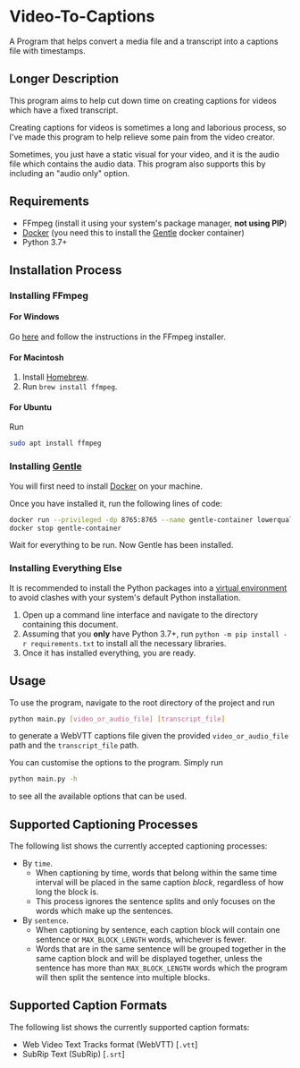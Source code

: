 # Video-To-Captions

A Program that helps convert a media file and a transcript into a captions file with timestamps.

## Longer Description

This program aims to help cut down time on creating captions for videos which have a fixed transcript.

Creating captions for videos is sometimes a long and laborious process, so I've made this program to help relieve some
pain from the video creator.

Sometimes, you just have a static visual for your video, and it is the audio file which contains the audio data. This
program also supports this by including an "audio only" option.

## Requirements

- FFmpeg (install it using your system's package manager, **not using PIP**)
- [Docker](https://www.docker.com/) (you need this to install the [Gentle](https://github.com/lowerquality/gentle)
  docker container)
- Python 3.7+

## Installation Process

### Installing FFmpeg

#### For Windows

Go [here](https://www.ffmpeg.org/download.html#build-windows) and follow the instructions in the FFmpeg installer.

#### For Macintosh

1. Install [Homebrew](https://brew.sh/).
2. Run `brew install ffmpeg`.

#### For Ubuntu

Run

```bash
sudo apt install ffmpeg
```

### Installing [Gentle](https://github.com/lowerquality/gentle)

You will first need to install [Docker](https://www.docker.com/) on your machine.

Once you have installed it, run the following lines of code:

```bash
docker run --privileged -dp 8765:8765 --name gentle-container lowerquality/gentle
docker stop gentle-container
```

Wait for everything to be run. Now Gentle has been installed.

### Installing Everything Else

It is recommended to install the Python packages into a
[virtual environment](https://docs.python.org/3/tutorial/venv.html) to avoid clashes with your system's default Python
installation.

1. Open up a command line interface and navigate to the directory containing this document.
2. Assuming that you **only** have Python 3.7+, run `python -m pip install -r requirements.txt` to install all the
   necessary libraries.
3. Once it has installed everything, you are ready.

## Usage

To use the program, navigate to the root directory of the project and run

```bash
python main.py [video_or_audio_file] [transcript_file]
```

to generate a WebVTT captions file given the provided `video_or_audio_file` path and the `transcript_file` path.

You can customise the options to the program. Simply run

```bash
python main.py -h
```

to see all the available options that can be used.

## Supported Captioning Processes

The following list shows the currently accepted captioning processes:

- By `time`.
    - When captioning by time, words that belong within the same time interval will be placed in the same caption
      *block*, regardless of how long the block is.
    - This process ignores the sentence splits and only focuses on the words which make up the sentences.
- By `sentence`.
    - When captioning by sentence, each caption block will contain one sentence or `MAX_BLOCK_LENGTH` words, whichever
      is fewer.
    - Words that are in the same sentence will be grouped together in the same caption block and will be displayed
      together, unless the sentence has more than `MAX_BLOCK_LENGTH` words which the program will then split the
      sentence into multiple blocks.

## Supported Caption Formats

The following list shows the currently supported caption formats:

- Web Video Text Tracks format (WebVTT) [`.vtt`]
- SubRip Text (SubRip) [`.srt`]
